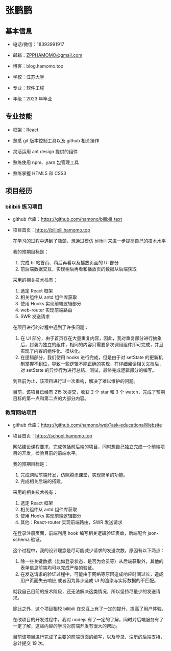 # 张鹏鹏

## 基本信息

- 电话/微信：18393991917

- 邮箱：ZPPHAMOMO@gmail.com

- 博客：blog.hamomo.top

- 学校：江苏大学

- 专业：软件工程

- 年级：2023 年毕业

## 专业技能

- 框架：React

- 熟悉 git 版本控制工具以及 github 相关操作

- 灵活运用 ant design 提供的组件

- 熟练使用 npm、yarn 包管理工具

- 熟练掌握 HTML5 和 CSS3

## 项目经历

### bilibili 练习项目

- github 仓库：https://github.com/hamono/bilibili_text
- 项目首页：https://bilibili.hamomo.top

  在学习的过程中遇到了瓶颈，想通过模仿 bilibili 来进一步提高自己的技术水平

  我的预期目标是：

  1. 完成 bi 站首页、稍后再看以及播放页面的 UI 部分
  2. 前后端数据交互，实现稍后再看和播放页的数据从后端获取

  采用的相关技术栈有：

  1. 选定 React 框架
  2. 相关组件从 antd 组件库获取
  3. 使用 Hooks 实现前端逻辑部分
  4. web-router 实现前端路由
  5. SWR 发送请求

  在项目进行的过程中遇到了许多问题：

  1. 在 UI 部分，由于首页存在大量重复内容，因此，我对重复部分进行抽象后，封装为独立的组件，相同的内容只需要多次调用组件即可完成，并且实现了内容的组件化、模块化。
  2. 在逻辑部分，我们使用 hooks 进行完成，但是由于对 setState 的更新机制掌握不到位，导致一些逻辑不能正确的实现，在详细阅读相关文档后，对 setState 的异步行为进行总结、测试，最终完成逻辑部分的编写。

  到目前为止，该项目进行过一次重构，解决了难以维护的问题。

  目前，该项目已经有 215 次提交，收获 2 个 star 和 3 个 watch，完成了预期目标的第一点和第二点的大部分内容。

### 教育网站项目

- github 仓库：https://github.com/hamono/webTask-educationalWebsite
- 项目首页：https://school.hamomo.top

  网站建设课程要求，完成包括前后端的项目，同时想自己独立完成一个前端项目的开发，检验目前的前端水平。

  我的预期目标是：

  1. 完成网站前端开发，仿照腾讯课堂，实现简单的功能。
  2. 完成相关后端的搭建。

  采用的相关技术栈有：

  1. 选定 React 框架
  2. 相关组件从 antd 组件库获取
  3. 使用 Hooks 实现前端逻辑部分
  4. 其他：React-router 实现前端路由，SWR 发送请求

  在登录注册页面，前端利用 hook 编写相关逻辑验证表单，后端配合 json-schema 验证。

  这个过程中，我的设计理念是尽可能减少请求的发送次数，原因有以下两点：

  1. 除一些关键数据（比如登录状态，是否为会员等）从后端获取外，其他的表单信息前端均可以完成严格的验证。
  2. 在发送请求的验证过程中，可能由于网络等原因造成响应时间过长，造成用户页面失去响应,或者因为异步造成 UI 的渲染与实际数据的不匹配。

  就我自己目前的技术阶段，还无法解决这类情况，所以坚持尽量少的发送请求。

  除此之外，这个项目相较 bilibili 在交互上有了一定的提升，提高了用户体验。

  在改项目的开发过程中，我对 nodejs 有了一定的了解，同时对后端服务有了一定了解，这些内容的学习对前端开发有很大的帮助。

  目前该项目进行完成了主要的前端页面的编写，以及登录、注册的后端支持，总计提交 19 次。
